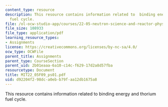 ```yaml
---
content_type: resource
description: This resource contains information related to  binding energy and thorium
  fuel cycle.
file: /ol-ocw-studio-app/courses/22-05-neutron-science-and-reactor-physics-fall-2009/d92204f298dca0ebb79faa12db1675a8_MIT22_05F09_ps01.pdf
file_size: 108933
file_type: application/pdf
learning_resource_types:
- Assignments
license: https://creativecommons.org/licenses/by-nc-sa/4.0/
ocw_type: OCWFile
parent_title: Assignments
parent_type: CourseSection
parent_uid: 2b01eaaa-6a10-c14c-f629-17d2a8d57fba
resourcetype: Document
title: MIT22_05F09_ps01.pdf
uid: d92204f2-98dc-a0eb-b79f-aa12db1675a8
---
```

This resource contains information related to  binding energy and thorium fuel cycle.